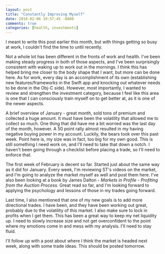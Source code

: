 ```yaml
---
layout: post
title: "Constantly Improving Myself"
date: 2016-02-06 19:57:45 -0800
comments: true
categories: [health, investments]
---
```


I meant to write this post earlier this month, but with things getting so busy at work, I couldn't find the time to until recently.

Not a whole lot has been different in the fronts of work and health. I've been making steady progress in both of those aspects, and I've been surprisingly consistent with waking up to work out in the mornings. I think this has helped bring me closer to the body shape that I want, but more can be done here. As for work, every day is an accomplishment of its own (establishing new features/frameworks in the Swift app and knocking out whatever needs to be done in the Obj-C side). However, most importantly, I wanted to review and strengthen the investment category, because I feel like this area is one that I can consciously train myself on to get better at, as it is one of the newer aspects.

A brief overview of January - great month, sold tons of premium and collected a huge amount. It must have been the volatility that allowed me to collect so much. One thing that did have me a bit worried was the last day of the month, however. A 50 point rally almost resulted in my having negative buying power in my account. Luckily, the bears took over this past week. Point here is, my size was in fact, too big for my own good. This is still something I need work on, and I'll need to take that down a notch. I haven't been going through a checklist before placing a trade, so I'll need to enforce that.

The first week of February is decent so far. Started just about the same way as it did for January. Every week, I'm reviewing ST's videos on the market, and I'm going to analyze the market myself as well and post them here. I've also been looking at a book by James Dalton - *Markets in Profile - Profiting from the Auction Process*. Great read so far, and I'm looking forward to applying the psychology and lessons of those in my trades going forward.

Last time, I also mentioned that one of my new goals is to add more directional trades. I have been, and they have been working out great, probably due to the volatility of this market. I also make sure to lock in profits when I get them. This has been a great way to keep my net liquidity up. I need to slowly increase size and not get overconfident to the point where my emotions come in and mess with my analysis. I'll need to stay fluid.

I'll follow up with a post about where I think the market is headed next week, along with some trade ideas. This should be posted tomorrow.